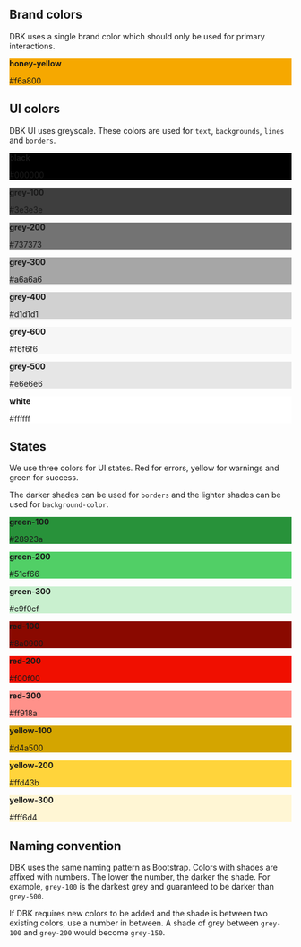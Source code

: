 ---
---
## Brand colors

DBK uses a single brand color which should only be used for primary interactions.

<div class="doc-row doc-form">
  <div>
    <div class="doc-color">
      <div class="doc-color__item doc-color__item--light" style="background-color: #f6a800;">
        <p><strong>honey-yellow</strong></p>
        <p>#f6a800</p>
      </div>
    </div>
  </div>
  <div></div>
  <div></div>
</div>

## UI colors

DBK UI uses greyscale. These colors are used for `text`, `backgrounds`, `lines` and `borders`.

<div class="doc-row doc-form">
  <div>
    <div class="doc-color">
      <div class="doc-color__item doc-color__item--light" style="background-color: #000000;">
        <p><strong>black</strong></p>
        <p>#000000</p>
      </div>
    </div>
  </div>
  <div>
    <div class="doc-color">
      <div class="doc-color__item doc-color__item--light" style="background-color: #3e3e3e;">
        <p><strong>grey-100</strong></p>
        <p>#3e3e3e</p>
      </div>
      <div class="doc-color__item doc-color__item--light" style="background-color: #737373;">
        <p><strong>grey-200</strong></p>
        <p>#737373</p>
      </div>
      <div class="doc-color__item doc-color__item--light" style="background-color: #a6a6a6;">
        <p><strong>grey-300</strong></p>
        <p>#a6a6a6</p>
      </div>
      <div class="doc-color__item" style="background-color: #d1d1d1;">
        <p><strong>grey-400</strong></p>
        <p>#d1d1d1</p>
      </div>
      <div class="doc-color__item" style="background-color: #f6f6f6;">
        <p><strong>grey-600</strong></p>
        <p>#f6f6f6</p>
      </div>
      <div class="doc-color__item" style="background-color: #e6e6e6;">
        <p><strong>grey-500</strong></p>
        <p>#e6e6e6</p>
      </div>
    </div>
  </div>
  <div>
    <div class="doc-color">
      <div class="doc-color__item" style="background-color: #ffffff;">
        <p><strong>white</strong></p>
        <p>#ffffff</p>
      </div>
    </div>
  </div>
</div>

## States

We use three colors for UI states. Red for errors, yellow for warnings and green for success.

The darker shades can be used for `borders` and the lighter shades can be used for `background-color`.

<div class="doc-row doc-form">
  <div>
    <div class="doc-color">
      <div class="doc-color__item doc-color__item--light" style="background-color: #28923a;">
        <p><strong>green-100</strong></p>
        <p>#28923a</p>
      </div>
      <div class="doc-color__item" style="background-color: #51cf66;">
        <p><strong>green-200</strong></p>
        <p>#51cf66</p>
      </div>
      <div class="doc-color__item" style="background-color: #c9f0cf;">
        <p><strong>green-300</strong></p>
        <p>#c9f0cf</p>
      </div>
    </div>
  </div>
  <div>
    <div class="doc-color">
      <div class="doc-color__item doc-color__item--light" style="background-color: #8a0900;">
        <p><strong>red-100</strong></p>
        <p>#8a0900</p>
      </div>
      <div class="doc-color__item" style="background-color: #f00f00;">
        <p><strong>red-200</strong></p>
        <p>#f00f00</p>
      </div>
      <div class="doc-color__item" style="background-color: #ff918a;">
        <p><strong>red-300</strong></p>
        <p>#ff918a</p>
      </div>
      </div>
  </div>
  <div>
    <div class="doc-color">
      <div class="doc-color__item doc-color__item--light" style="background-color: #d4a500;">
        <p><strong>yellow-100</strong></p>
        <p>#d4a500</p>
      </div>
      <div class="doc-color__item" style="background-color: #ffd43b;">
        <p><strong>yellow-200</strong></p>
        <p>#ffd43b</p>
      </div>
      <div class="doc-color__item" style="background-color: #fff6d4;">
        <p><strong>yellow-300</strong></p>
        <p>#fff6d4</p>
      </div>
    </div>
  </div>
</div>

## Naming convention

DBK uses the same naming pattern as Bootstrap. Colors with shades are affixed with numbers. The lower the number, the darker the shade. For example, `grey-100` is the darkest grey and guaranteed to be darker than `grey-500`.

If DBK requires new colors to be added and the shade is between two existing colors, use a number in between. A shade of grey between `grey-100` and `grey-200` would become `grey-150`.

